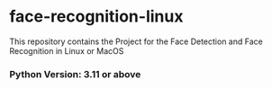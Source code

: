 # face-recognition-linux
This repository contains the Project for the Face Detection and Face Recognition in Linux or MacOS 
### Python Version: 3.11 or above
